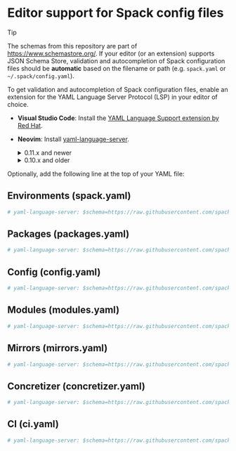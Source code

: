 # Editor support for Spack config files

> [!TIP]
> The schemas from this repository are part of https://www.schemastore.org/.
> If your editor (or an extension) supports JSON Schema Store, validation and autocompletion of Spack configuration files should be **automatic** based on the filename or path (e.g. `spack.yaml` or `~/.spack/config.yaml`).

To get validation and autocompletion of Spack configuration files, enable an extension for the
YAML Language Server Protocol (LSP) in your editor of choice.

* **Visual Studio Code**: Install the [YAML Language Support extension by Red Hat][vsc].
* **Neovim**: Install [yaml-language-server][yamlls].
    <details>
    <summary>0.11.x and newer</summary>

    ```lua
    --- $XDG_CONFIG_HOME/nvim/lsp/yamlls.lua
    return {
      cmd = { "yaml-language-server", "--stdio" },
      filetypes = { "yaml", "yaml.docker-compose", "yaml.gitlab" },
      single_file_support = true,
      settings = {
        -- https://github.com/redhat-developer/vscode-redhat-telemetry#how-to-disable-telemetry-reporting
        redhat = { telemetry = { enabled = false } },
      },
    }

    --- $XDG_CONFIG_HOME/nvim/init.lua
    vim.lsp.enable("yamlls")
    
    -- Bootstrap lazy.nvim
    local lazypath = vim.fn.stdpath("data") .. "/lazy/lazy.nvim"
    if not (vim.uv or vim.loop).fs_stat(lazypath) then
        local lazyrepo = "https://github.com/folke/lazy.nvim.git"
        local out = vim.fn.system({ "git", "clone", "--filter=blob:none", "--branch=stable", lazyrepo, lazypath })
        if vim.v.shell_error ~= 0 then
            vim.api.nvim_echo({
                { "Failed to clone lazy.nvim:\n", "ErrorMsg" },
                { out, "WarningMsg" },
                { "\nPress any key to exit..." },
            }, true, {})
            vim.fn.getchar()
            os.exit(1)
        end
    end
    vim.opt.rtp:prepend(lazypath)

    vim.g.mapleader = " "
    vim.g.maplocalleader = "\\"

    -- Setup lazy.nvim
    require("lazy").setup({
        spec = {
            -- For completions.
            -- See https://cmp.saghen.dev/ for more config options
            { "saghen/blink.cmp", opts = {} },
        },
        checker = { enabled = true },
    })
    ```
    </details>
    <details>
    <summary>0.10.x and older</summary>

    ```lua
    -- Bootstrap lazy.nvim
    local lazypath = vim.fn.stdpath("data") .. "/lazy/lazy.nvim"
    if not (vim.uv or vim.loop).fs_stat(lazypath) then
        local lazyrepo = "https://github.com/folke/lazy.nvim.git"
        local out = vim.fn.system({ "git", "clone", "--filter=blob:none", "--branch=stable", lazyrepo, lazypath })
        if vim.v.shell_error ~= 0 then
            vim.api.nvim_echo({
                { "Failed to clone lazy.nvim:\n", "ErrorMsg" },
                { out, "WarningMsg" },
                { "\nPress any key to exit..." },
            }, true, {})
            vim.fn.getchar()
            os.exit(1)
        end
    end
    vim.opt.rtp:prepend(lazypath)

    vim.g.mapleader = " "
    vim.g.maplocalleader = "\\"

    -- Setup lazy.nvim
    require("lazy").setup({
        spec = {
            {
              "neovim/nvim-lspconfig",
              config = function()
                local lspconfig = require("lspconfig")

                lspconfig.yamlls.setup({})
              end,
            }
            -- For completions.
            -- See https://cmp.saghen.dev/ for more config options
            { "saghen/blink.cmp", opts = {} },
        },
        checker = { enabled = true },
    })
    ```
    </details>

[vsc]: https://marketplace.visualstudio.com/items?itemName=redhat.vscode-yaml
[yamlls]: https://github.com/redhat-developer/yaml-language-server

Optionally, add the following line at the top of your YAML file:

## Environments (spack.yaml)

```yaml
# yaml-language-server: $schema=https://raw.githubusercontent.com/spack/schemas/refs/heads/main/schemas/spack.json
```

## Packages (packages.yaml)

```yaml
# yaml-language-server: $schema=https://raw.githubusercontent.com/spack/schemas/refs/heads/main/schemas/packages.json
```

## Config (config.yaml)

```yaml
# yaml-language-server: $schema=https://raw.githubusercontent.com/spack/schemas/refs/heads/main/schemas/config.json
```

## Modules (modules.yaml)

```yaml
# yaml-language-server: $schema=https://raw.githubusercontent.com/spack/schemas/refs/heads/main/schemas/modules.json
```

## Mirrors (mirrors.yaml)

```yaml
# yaml-language-server: $schema=https://raw.githubusercontent.com/spack/schemas/refs/heads/main/schemas/mirrors.json
```

## Concretizer (concretizer.yaml)

```yaml
# yaml-language-server: $schema=https://raw.githubusercontent.com/spack/schemas/refs/heads/main/schemas/concretizer.json
```

## CI (ci.yaml)

```yaml
# yaml-language-server: $schema=https://raw.githubusercontent.com/spack/schemas/refs/heads/main/schemas/ci.json
```
